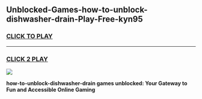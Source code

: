 
## Unblocked-Games-how-to-unblock-dishwasher-drain-Play-Free-kyn95
<h3>
<a href="https://premium76.site?title=how-to-unblock-dishwasher-drain&ref=18A1">CLICK TO PLAY</a></h3>
<hr>

<h3>
<a href="https://premium76.site?title=how-to-unblock-dishwasher-drain&ref=18A1">CLICK 2 PLAY</a>
  
</h3>

<a href="https://premium76.site?title=how-to-unblock-dishwasher-drain&ref=18A1"><img src="https://clearcache.store/games.png"></a>


**how-to-unblock-dishwasher-drain games unblocked: Your Gateway to Fun and Accessible Online Gaming**

